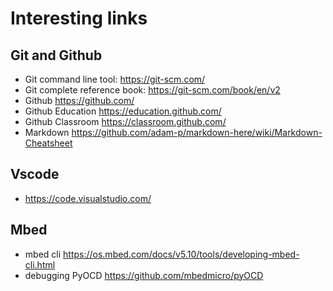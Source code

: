# Interesting links

## Git and Github

* Git command line tool: https://git-scm.com/
* Git complete reference book: https://git-scm.com/book/en/v2 
* Github https://github.com/
* Github Education https://education.github.com/
* Github Classroom https://classroom.github.com/
* Markdown https://github.com/adam-p/markdown-here/wiki/Markdown-Cheatsheet 

## Vscode

* https://code.visualstudio.com/ 

## Mbed

* mbed cli https://os.mbed.com/docs/v5.10/tools/developing-mbed-cli.html
* debugging PyOCD https://github.com/mbedmicro/pyOCD
